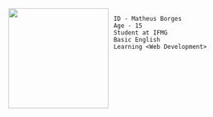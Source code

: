 <img align="left" height="200" src="https://media.giphy.com/media/ZDptwqInaDi0M/giphy.gif"/>

```
 ID - Matheus Borges
 Age - 15
 Student at IFMG
 Basic English
 Learning <Web Development>
